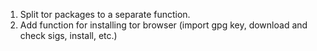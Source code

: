 1. Split tor packages to a separate function. 
2. Add function for installing tor browser (import gpg key, download and check
   sigs, install, etc.)
